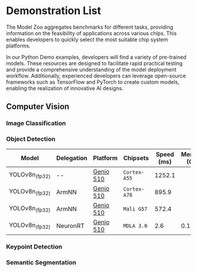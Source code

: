 # Demonstration List

The Model Zoo aggregates benchmarks for different tasks, providing information on the feasibility of applications across various chips. This enables developers to quickly select the most suitable chip system platforms.

In our Python Demo examples, developers will find a variety of pre-trained models. These resources are designed to facilitate rapid practical testing and provide a comprehensive understanding of the model deployment workflow. Additionally, experienced developers can leverage open-source frameworks such as TensorFlow and PyTorch to create custom models, enabling the realization of innovative AI designs.

## Computer Vision
### Image Classification
### Object Detection

| Model   |    Delegation    |     Platform     |        Chipsets         |    Speed (ms) |     Memory (GB)    |  Power (Watt) |     Temp (°C)    |    Demo    |
|---------|-------------------|------------------|-------------------------|---------------|---------------|---------------|------------------|---------------|
| YOLOv8n<sub>(fp32) |  --  | [Genio 510](https://r300-ai.github.io/ITRI-AI-Hub/docs/genio-evk.html) | `Cortex-A55`    | 1252.1              |               |               |                  |[link](https://github.com/R300-AI/MTK-genio-demo/tree/main)                  |
| YOLOv8n<sub>(fp32) |  ArmNN  | [Genio 510](https://r300-ai.github.io/ITRI-AI-Hub/docs/genio-evk.html) | `Cortex-A78` | 895.9              |               |               |                  |[link](https://github.com/R300-AI/MTK-genio-demo/tree/main)                  |
| YOLOv8n<sub>(fp32) |  ArmNN  | [Genio 510](https://r300-ai.github.io/ITRI-AI-Hub/docs/genio-evk.html) | `Mali G57`   | 572.4              |               |               |                  |[link](https://github.com/R300-AI/MTK-genio-demo/tree/main)                  |
| YOLOv8n<sub>(fp32) |  NeuronRT  | [Genio 510](https://r300-ai.github.io/ITRI-AI-Hub/docs/genio-evk.html) | `MDLA 3.0` | 2.6           | 0.1           |               |                  |[link](https://github.com/R300-AI/MTK-genio-demo/tree/main)                  |

### Keypoint Detection
### Semantic Segmentation
